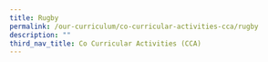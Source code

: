 ```yaml
---
title: Rugby
permalink: /our-curriculum/co-curricular-activities-cca/rugby
description: ""
third_nav_title: Co Curricular Activities (CCA)
---
```

